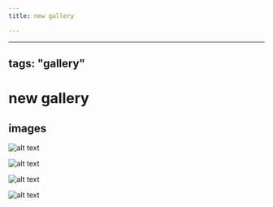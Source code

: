 ```yaml
---
title: new gallery

---
```



---
tags: "gallery"
---
# new gallery

## images


![alt text](https://files.slack.com/files-pri/T0HTW3H0V-F05R1DGKUQH/untitled_01_2-clr-bw.png?pub_secret=040c653298)

![alt text](https://files.slack.com/files-pri/T0HTW3H0V-F05R62H2EJ0/nyc_gif.gif?pub_secret=e73b34fbde)

![alt text](https://files.slack.com/files-pri/T0HTW3H0V-F05R61R5RS8/benham_donut.jpg?pub_secret=1ef2b0eb21)

![alt text](https://files.slack.com/files-pri/T0HTW3H0V-F05R20EURDF/man-ray-sewing-machine.jpg?pub_secret=ff5e363a40)

